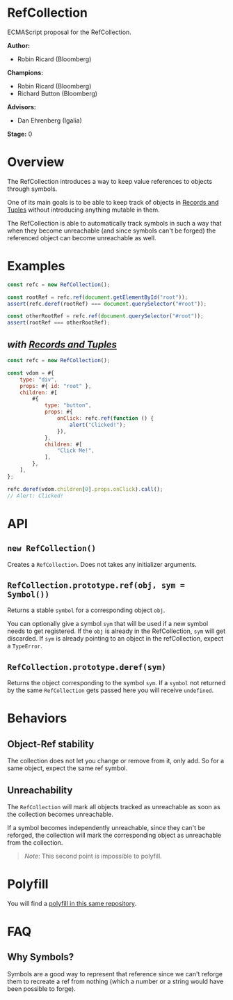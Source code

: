 # RefCollection

ECMAScript proposal for the RefCollection.

**Author:**

- Robin Ricard (Bloomberg)

**Champions:**

- Robin Ricard (Bloomberg)
- Richard Button (Bloomberg)

**Advisors:**

- Dan Ehrenberg (Igalia)

**Stage:** 0

# Overview

The RefCollection introduces a way to keep value references to objects through symbols.

One of its main goals is to be able to keep track of objects in [Records and Tuples][rt] without introducing anything mutable in them.

The RefCollection is able to automatically track symbols in such a way that when they become unreachable (and since symbols can't be forged) the referenced object can become unreachable as well.

# Examples

```js
const refc = new RefCollection();

const rootRef = refc.ref(document.getElementById("root"));
assert(refc.deref(rootRef) === document.querySelector("#root"));

const otherRootRef = refc.ref(document.querySelector("#root"));
assert(rootRef === otherRootRef);
```

## _with [Records and Tuples][rt]_

```js
const refc = new RefCollection();

const vdom = #{
    type: "div",
    props: #{ id: "root" },
    children: #[
        #{
            type: "button",
            props: #{
                onClick: refc.ref(function () {
                    alert("Clicked!");
                }),
            },
            children: #[
                "Click Me!",
            ],
        },
    ],
};

refc.deref(vdom.children[0].props.onClick).call();
// Alert: Clicked!
```

# API

## `new RefCollection()`

Creates a `RefCollection`. Does not takes any initializer arguments.

## `RefCollection.prototype.ref(obj, sym = Symbol())`

Returns a stable `symbol` for a corresponding object `obj`.

You can optionally give a symbol `sym` that will be used if a new symbol needs to get registered. If the `obj` is already in the RefCollection, `sym` will get discarded. If `sym` is already pointing to an object in the refCollection, expect a `TypeError`.

## `RefCollection.prototype.deref(sym)`

Returns the object corresponding to the symbol `sym`. If a `symbol` not returned by the same `RefCollection` gets passed here you will receive `undefined`.

# Behaviors

## Object-Ref stability

The collection does not let you change or remove from it, only add. So for a same object, expect the same ref symbol.

## Unreachability

The `RefCollection` will mark all objects tracked as unreachable as soon as the collection becomes unreachable.

If a symbol becomes independently unreachable, since they can't be reforged, the collection will mark the corresponding object as unreachable from the collection.

> _Note_: This second point is impossible to polyfill.

# Polyfill

You will find a [polyfill in this same repository][poly].

# FAQ

## Why Symbols?

Symbols are a good way to represent that reference since we can't reforge them to recreate a ref from nothing (which a number or a string would have been possible to forge). 

[rt]: https://github.com/tc39/proposal-record-tuple
[poly]: ./polyfill/refcoll.js
